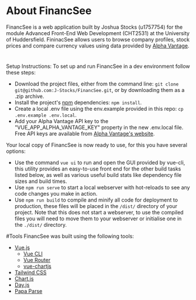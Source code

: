 # About FinancSee
FinancSee is a web application built by Joshua Stocks (u1757754) for the module Advanced Front-End Web Development (CHT2531) at the University of Huddersfield. FininacSee allows users to browse company profiles, stock prices and compare currency values using data provided by [Alpha Vantage](https://www.alphavantage.co/#about).

#
Setup Instructions:
To set up and run FinancSee in a dev environment follow these steps:
- Download the project files, either from the command line: `git clone git@github.com:J-Stocks/FinancSee.git`, or by downloading them as a .zip archive.
- Install the project's [npm](https://nodejs.org/en/) dependencies: `npm install`.
- Create a local .env file using the env.example provided in this repo: `cp .env.example .env.local`.
- Add your Alpha Vantage API key to the "VUE_APP_ALPHA_VANTAGE_KEY" property in the new .env.local file. Free API keys are available from [Alpha Vantage's website](https://www.alphavantage.co/support/#api-key).

Your local copy of FinancSee is now ready to use, for this you have several options:
- Use the command `vue ui` to run and open the GUI provided by vue-cli, this utility provides an easy-to-use front end for the other build tasks listed below, as well as various useful build stats like dependency file sizes and build times.
- Use `npm run serve` to start a local webserver with hot-reloads to see any code changes you make in action.
- Use `npm run build` to compile and minify all code for deployment to production, these files will be placed in the `/dist/` directory of your project. Note that this does not start a webserver, to use the compiled files you will need to move them to your webserver or initialise one in the `./dist/` directory. 

#Tools
FinancSee was built using the following tools:
- [Vue.js](https://vuejs.org/)
  - [Vue CLI](https://cli.vuejs.org/)
  - [Vue Router](https://router.vuejs.org/)
  - [vue-chartjs](https://vue-chartjs.org/)
- [Tailwind CSS](https://tailwindcss.com/)
- [Chart.js](https://www.chartjs.org/)
- [Day.js](https://day.js.org/)
- [Papa Parse](https://www.papaparse.com/)
